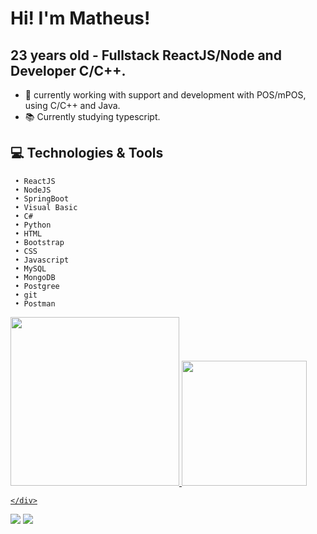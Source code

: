 # Hi! I'm Matheus! 
## 23 years old - Fullstack ReactJS/Node and Developer C/C++.

- 🤖 currently working with support and development with POS/mPOS, using C/C++ and Java.
- 📚 Currently studying typescript.
## 💻 Technologies & Tools
     • ReactJS
     • NodeJS
     • SpringBoot
     • Visual Basic
     • C#
     • Python
     • HTML
     • Bootstrap
     • CSS
     • Javascript
     • MySQL
     • MongoDB
     • Postgree
     • git
     • Postman

<div>
  <a href="https://github.com/rafaballerini2">
    <img height="270cm" src="https://github-readme-stats.vercel.app/api/top-langs/?username=MattLPires&layout=compact&langs_count=16&theme=dracula"/>
    <img height="200cm" src="https://github-readme-stats.vercel.app/api?username=MattLPires&show_icons=true&theme=dracula&include_all_commits=true&count_private=true"/>
  
    </div>
  
  [<img src = "https://img.shields.io/badge/instagram-%23E4405F.svg?&style=for-the-badge&logo=instagram&logoColor=white">](https://www.instagram.com/mattt_tea/)
[<img src="https://img.shields.io/badge/linkedin-%230077B5.svg?&style=for-the-badge&logo=linkedin&logoColor=white" />](https://www.linkedin.com/in/matheus-pires-b90247149/)
<!---
MattLPires/MattLPires is a ✨ special ✨ repository because its `README.md` (this file) appears on your GitHub profile.
You can click the Preview link to take a look at your changes.
--->
